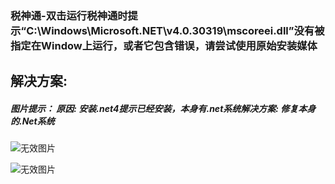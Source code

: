 ### 税神通-双击运行税神通时提示“C:\\Windows\Microsoft.NET\v4.0.30319\mscoreei.dll”没有被指定在Window上运行，或者它包含错误，请尝试使用原始安装媒体



## 解决方案:

##### 图片提示：&nbsp;原因: 安装.net4提示已经安装，本身有.net系统解决方案: 修复本身的.Net系统



![无效图片](https://cdn.jsdelivr.net/gh/IAskWind/lazy66-site/images/question/1_20181029110523.jpeg)

![无效图片](https://cdn.jsdelivr.net/gh/IAskWind/lazy66-site/images/question/1_20181024150930.png)